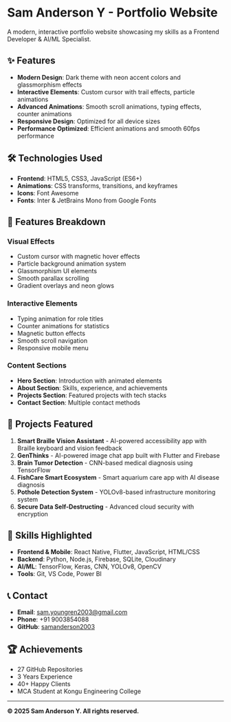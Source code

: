 # Sam Anderson Y - Portfolio Website

A modern, interactive portfolio website showcasing my skills as a Frontend Developer & AI/ML Specialist.

## ✨ Features

- **Modern Design**: Dark theme with neon accent colors and glassmorphism effects
- **Interactive Elements**: Custom cursor with trail effects, particle animations
- **Advanced Animations**: Smooth scroll animations, typing effects, counter animations
- **Responsive Design**: Optimized for all device sizes
- **Performance Optimized**: Efficient animations and smooth 60fps performance

## 🛠️ Technologies Used

- **Frontend**: HTML5, CSS3, JavaScript (ES6+)
- **Animations**: CSS transforms, transitions, and keyframes
- **Icons**: Font Awesome
- **Fonts**: Inter & JetBrains Mono from Google Fonts

## 🚀 Features Breakdown

### Visual Effects
- Custom cursor with magnetic hover effects
- Particle background animation system
- Glassmorphism UI elements
- Smooth parallax scrolling
- Gradient overlays and neon glows

### Interactive Elements
- Typing animation for role titles
- Counter animations for statistics
- Magnetic button effects
- Smooth scroll navigation
- Responsive mobile menu

### Content Sections
- **Hero Section**: Introduction with animated elements
- **About Section**: Skills, experience, and achievements
- **Projects Section**: Featured projects with tech stacks
- **Contact Section**: Multiple contact methods

## 📱 Projects Featured

1. **Smart Braille Vision Assistant** - AI-powered accessibility app with Braille keyboard and vision feedback
2. **GenThinks** - AI-powered image chat app built with Flutter and Firebase  
3. **Brain Tumor Detection** - CNN-based medical diagnosis using TensorFlow
4. **FishCare Smart Ecosystem** - Smart aquarium care app with AI disease diagnosis
5. **Pothole Detection System** - YOLOv8-based infrastructure monitoring system
6. **Secure Data Self-Destructing** - Advanced cloud security with encryption

## 🎯 Skills Highlighted

- **Frontend & Mobile**: React Native, Flutter, JavaScript, HTML/CSS
- **Backend**: Python, Node.js, Firebase, SQLite, Cloudinary
- **AI/ML**: TensorFlow, Keras, CNN, YOLOv8, OpenCV
- **Tools**: Git, VS Code, Power BI

## 📞 Contact

- **Email**: sam.youngren2003@gmail.com
- **Phone**: +91 9003854088
- **GitHub**: [samanderson2003](https://github.com/samanderson2003)

## 🏆 Achievements

- 27 GitHub Repositories
- 3 Years Experience
- 40+ Happy Clients
- MCA Student at Kongu Engineering College

---

**© 2025 Sam Anderson Y. All rights reserved.**
